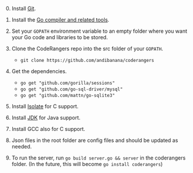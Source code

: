 0. Install [Git](https://git-scm.com/).

1. Install the [Go compiler and related tools](https://golang.org).

2. Set your `GOPATH` environment variable to an empty folder where you want 
   your Go code and libraries to be stored.

3. Clone the CodeRangers repo into the src folder of your `GOPATH`.
     - `git clone https://github.com/andibanana/coderangers`

4. Get the dependencies.
     - `go get "github.com/gorilla/sessions"`
     - `go get "github.com/go-sql-driver/mysql"`
     - `go get "github.com/mattn/go-sqlite3"`

5. Install [Isolate](https://github.com/ioi/isolate) for C support.

6. Install [JDK](http://www.oracle.com/technetwork/java/javase/downloads/index.html) for Java support.

7. Install GCC also for C support.

8. Json files in the root folder are config files and should be updated as needed.

9. To run the server, run `go build server.go && server` in the coderangers 
   folder. (In the future, this will become `go install coderangers`)

